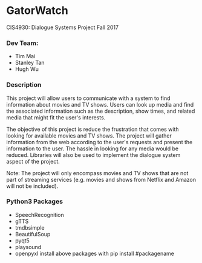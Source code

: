 # GatorWatch
CIS4930: Dialogue Systems Project
Fall 2017

### Dev Team:
+ Tim Mai
+ Stanley Tan
+ Hugh Wu


### Description
This project will allow users to communicate with a system to find information about 
movies and TV shows. Users can look up media and find the associated information 
such as the description, show times, and related media that might fit the user's interests.

The objective of this project is reduce the frustration that comes with looking for
available movies and TV shows. The project will gather information from the web according
to the user's requests and present the information to the user. The hassle in looking for
any media would be reduced. Libraries will also be used to implement the dialogue system aspect
of the project.

Note: The project will only encompass movies and TV shows that are not part of streaming services
(e.g. movies and shows from Netflix and Amazon will not be included). 

### Python3 Packages
+ SpeechRecognition
+ gTTS
+ tmdbsimple
+ BeautifulSoup
+ pyqt5
+ playsound
+ openpyxl
install above packages with pip install #packagename
